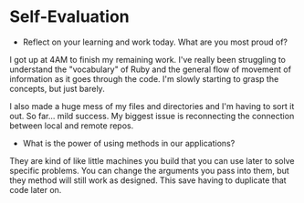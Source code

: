 # Self-Evaluation

- Reflect on your learning and work today. What are you most proud of?

I got up at 4AM to finish my remaining work.  I've really been struggling to understand the "vocabulary" of Ruby and the general flow of
movement of information as it goes through the code.  I'm slowly starting to grasp the concepts, but just barely.

I also made a huge mess of my files and directories and I'm having to sort it out.  So far... mild success.  My biggest issue is reconnecting the connection between local and remote repos.

- What is the power of using methods in our applications?

They are kind of like little machines you build that you can use later to solve specific problems. You can change the arguments you pass into
them, but they method will still work as designed.  This save having to duplicate that code later on.